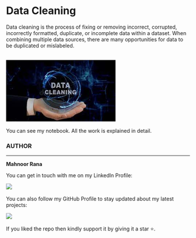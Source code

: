 # Data Cleaning

Data cleaning is the process of fixing or removing incorrect, corrupted, incorrectly formatted, duplicate, or incomplete data within a dataset. When combining multiple data sources, there are many opportunities for data to be duplicated or mislabeled.
<br><br>

![image](image.jpg)
<br>


You can see my notebook. All  the work is explained in detail.










### AUTHOR
<hr>
<strong>Mahnoor Rana</strong>


You can get in touch with me on my LinkedIn Profile:



<a href = "https://www.linkedin.com/in/mahnoor-rana"><img src="https://img.icons8.com/fluent/48/000000/linkedin.png"/></a>







You can also follow my GitHub Profile to stay updated about my latest projects:


<a href = "https://github.com/Mahnoor-Rana"><img src="https://img.icons8.com/fluent/48/000000/github.png"/></a>


If you liked the repo then kindly support it by giving it a star ⭐.
